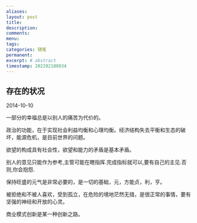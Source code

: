 ```yaml
---
aliases:
layout: post
title:
description:
comments:
menu:
tags: 
categories: 随笔
permanent: 
excerpt: # abstract
timestamp: 202202180834
---
```


## 存在的状况

2014-10-10 

一部分的幸福总是以别人的痛苦为代价的。

政治的功能，在于实现社会利益均衡和心理均衡。经济结构失去平衡和生态的破坏，能源危机，是目前世界的问题。

欲望的构成具有社会性，欲望和能力的矛盾是基本矛盾。  

别人的意见只能作为参考,主管可能在瞎指挥.完成指标就可以,要有自己的主见.否则,你会抱怨.  

保持旺盛的元气是非常必要的，是一切的基础，元，方能贞，利，亨。

被拒绝和不被人喜欢，受到孤立，在危险的境地茫然无措，是很正常的事情，要有坚强的神经和开放的心灵。

商业模式创新是某一种创新之路。